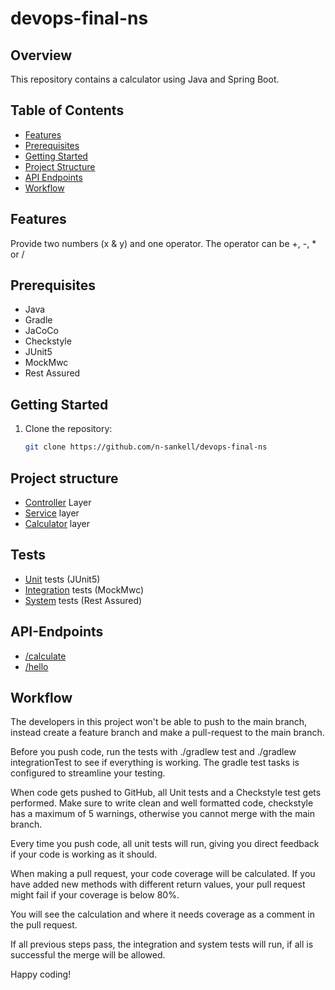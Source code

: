 # devops-final-ns
## Overview
This repository contains a calculator using Java and Spring Boot.
## Table of Contents
- [Features](#Features)
- [Prerequisites](#Prerequisites)
- [Getting Started](#Getting-started)
- [Project Structure](#Project-structure)
- [API Endpoints](#API-Endpoints)
- [Workflow](#Workflow)
## Features
Provide two numbers (x & y) and one operator.
The operator can be +, -, * or /
## Prerequisites
- Java 
- Gradle
- JaCoCo
- Checkstyle
- JUnit5
- MockMwc
- Rest Assured
## Getting Started
1. Clone the repository:
   ```bash
   git clone https://github.com/n-sankell/devops-final-ns
## Project structure
- [Controller](src/main/java/com/example/demo/controller) Layer
- [Service](src/main/java/com/example/demo/service) layer
- [Calculator](src/main/java/com/example/demo/calculator) layer
## Tests
- [Unit](src/test/java/com/example/demo) tests (JUnit5)
- [Integration](src/integrationTest/java/com/example/demo) tests (MockMwc)
- [System](src/systemIntegrationTest/java/com/example/demo) tests (Rest Assured)
## API-Endpoints
- [/calculate](src/main/java/com/example/demo/controller/CalculatorController.java)
- [/hello](src/main/java/com/example/demo/controller/CalculatorController.java)
## Workflow
The developers in this project won't be able to push to the main branch, 
instead create a feature branch and make a pull-request to the main branch.

Before you push code, run the tests with ./gradlew test and ./gradlew integrationTest to see if everything is working.
The gradle test tasks is configured to streamline your testing. 

When code gets pushed to GitHub, all Unit tests and a Checkstyle test gets performed.
Make sure to write clean and well formatted code, checkstyle has a maximum of 5 warnings, 
otherwise you cannot merge with the main branch.

Every time you push code, all unit tests will run, giving you direct feedback if your code is working as it should.

When making a pull request, your code coverage will be calculated. If you have added new methods with different return values, your pull request might fail if your coverage is below 80%.

You will see the calculation and where it needs coverage as a comment in the pull request. 

If all previous steps pass, the integration and system tests will run, if all is successful the merge will be allowed.

Happy coding!